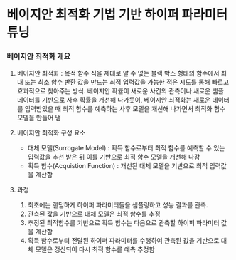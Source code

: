 베이지안 최적화 기법 기반 하이퍼 파라미터 튜닝
==============================================

### 베이지안 최적화 개요
1. 베이지안 최적화 : 목적 함수 식을 제대로 알 수 없는 블랙 박스 형태의 함수에서 최대 또는 최소 함수 반환 값을 만드는 최적 입력값을 가능한 적은 시도를 통해 빠르고 효과적으로 찾아주는 방식. 베이지안 확률이 새로운 사건의 관측이나 새로운 샘플 데이터를 기반으로 사후 확률을 개선해 나가듯이, 베이지안 최적화는 새로운 데이터를 입력받았을 때 최적 함수를 예측하는 사후 모델을 개선해 나가면서 최적화 함수 모델을 만들어 냄

2. 베이지안 최적화 구성 요소
   * 대체 모델(Surrogate Model) : 획득 함수로부터 최적 함수를 예측할 수 있는 입력값을 추천 받은 뒤 이를 기반으로 최적 함수 모델을 개선해 나감
   * 획득 함수(Acquistion Function) : 개선된 대체 모델을 기반으로 최적 입력값을 계산함

3. 과정
   1) 최초에는 랜덤하게 하이퍼 파라미터들을 샘플링하고 성능 결과를 관측.
   2) 관측된 값을 기반으로 대체 모델은 최적 함수를 추정
   3) 추정된 최적함수를 기반으로 획득 함수는 다음으로 관측할 하이퍼 파라미터 값을 계산함
   4) 획득 함수로부터 전달된 하이퍼 파라미터를 수행하여 관측된 값을 기반으로 대체 모델은 갱신되어 다시 최적 함수를 예측 추정함 

